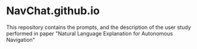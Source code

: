 # NavChat.github.io
This repository contains the prompts, and the description of the user study performed in paper "Natural Language Explanation for Autonomous Navigation"
